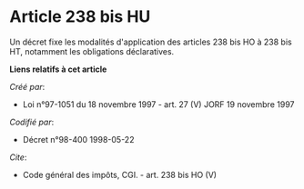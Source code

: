 # Article 238 bis HU

Un décret fixe les modalités d'application des articles 238 bis HO à 238 bis HT, notamment les obligations déclaratives.

**Liens relatifs à cet article**

_Créé par_:

  - Loi n°97-1051 du 18 novembre 1997 - art. 27 (V) JORF 19 novembre 1997

_Codifié par_:

  - Décret n°98-400 1998-05-22

_Cite_:

  - Code général des impôts, CGI. - art. 238 bis HO (V)
